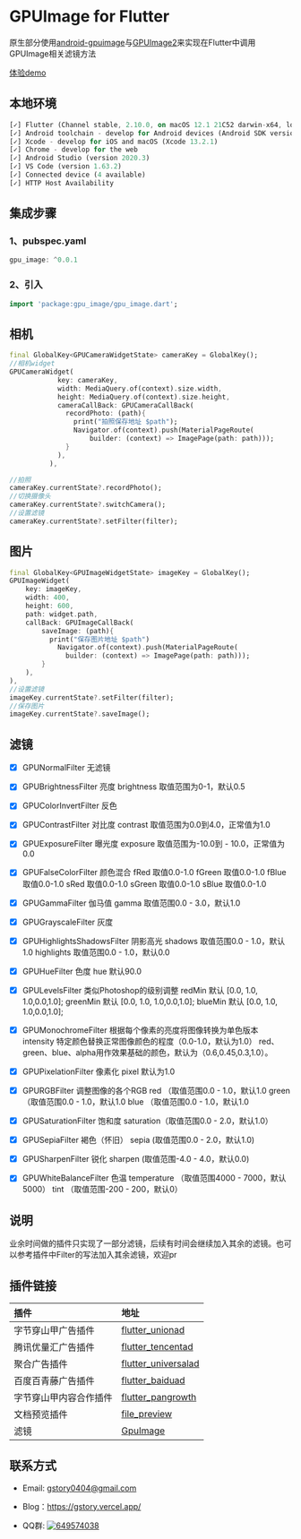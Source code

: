 # GPUImage for Flutter

原生部分使用[android-gpuimage](https://github.com/cats-oss/android-gpuimage)与[GPUImage2](https://github.com/BradLarson/GPUImage2)来实现在Flutter中调用GPUImage相关滤镜方法 

[体验demo](https://www.pgyer.com/29vy)

## 本地环境
```dart
[✓] Flutter (Channel stable, 2.10.0, on macOS 12.1 21C52 darwin-x64, locale zh-Hans-CN)
[✓] Android toolchain - develop for Android devices (Android SDK version 30.0.3)
[✓] Xcode - develop for iOS and macOS (Xcode 13.2.1)
[✓] Chrome - develop for the web
[✓] Android Studio (version 2020.3)
[✓] VS Code (version 1.63.2)
[✓] Connected device (4 available)
[✓] HTTP Host Availability
```

## 集成步骤

### 1、pubspec.yaml
```dart
gpu_image: ^0.0.1
```

### 2、引入
```dart
import 'package:gpu_image/gpu_image.dart';
```

## 相机
```dart
final GlobalKey<GPUCameraWidgetState> cameraKey = GlobalKey();
//相机widget
GPUCameraWidget(
            key: cameraKey,
            width: MediaQuery.of(context).size.width,
            height: MediaQuery.of(context).size.height,
            cameraCallBack: GPUCameraCallBack(
              recordPhoto: (path){
                print("拍照保存地址 $path");
                Navigator.of(context).push(MaterialPageRoute(
                    builder: (context) => ImagePage(path: path)));
              }
            ),
          ),

//拍照
cameraKey.currentState?.recordPhoto();
//切换摄像头
cameraKey.currentState?.switchCamera();
//设置滤镜
cameraKey.currentState?.setFilter(filter);
```

## 图片
```dart
final GlobalKey<GPUImageWidgetState> imageKey = GlobalKey();
GPUImageWidget(
    key: imageKey,
    width: 400,
    height: 600,
    path: widget.path,
    callBack: GPUImageCallBack(
        saveImage: (path){
          print("保存图片地址 $path")
            Navigator.of(context).push(MaterialPageRoute(
              builder: (context) => ImagePage(path: path)));
        }
    ),
),
//设置滤镜
imageKey.currentState?.setFilter(filter);
//保存图片
imageKey.currentState?.saveImage();
```

## 滤镜

- [x] GPUNormalFilter
  无滤镜

- [x] GPUBrightnessFilter 
  亮度
  brightness 取值范围为0-1，默认0.5

- [x] GPUColorInvertFilter
  反色

- [x] GPUContrastFilter
  对比度
  contrast 取值范围为0.0到4.0，正常值为1.0

- [x] GPUExposureFilter
  曝光度
  exposure 取值范围为-10.0到 - 10.0，正常值为0.0

- [x] GPUFalseColorFilter
  颜色混合
  fRed 取值0.0-1.0
  fGreen 取值0.0-1.0
  fBlue 取值0.0-1.0
  sRed 取值0.0-1.0
  sGreen 取值0.0-1.0
  sBlue 取值0.0-1.0

- [x] GPUGammaFilter
  伽马值
  gamma 取值范围0.0 - 3.0，默认1.0

- [x] GPUGrayscaleFilter
  灰度

- [x] GPUHighlightsShadowsFilter
  阴影高光
  shadows 取值范围0.0 - 1.0，默认1.0
  highlights 取值范围0.0 - 1.0，默认0.0

- [x] GPUHueFilter
  色度
  hue 默认90.0

- [x] GPULevelsFilter
  类似Photoshop的级别调整
  redMin 默认 [0.0, 1.0, 1.0,0.0,1.0];
  greenMin 默认 [0.0, 1.0, 1.0,0.0,1.0];
  blueMin 默认 [0.0, 1.0, 1.0,0.0,1.0];

- [x] GPUMonochromeFilter
  根据每个像素的亮度将图像转换为单色版本
  intensity 特定颜色替换正常图像颜色的程度（0.0-1.0，默认为1.0）
  red、green、blue、alpha用作效果基础的颜色，默认为（0.6,0.45,0.3,1.0）。

- [x] GPUPixelationFilter
  像素化
  pixel 默认为1.0

- [x] GPURGBFilter
  调整图像的各个RGB
  red （取值范围0.0 - 1.0，默认1.0
  green （取值范围0.0 - 1.0，默认1.0
  blue （取值范围0.0 - 1.0，默认1.0

- [x] GPUSaturationFilter
  饱和度
  saturation（取值范围0.0 - 2.0，默认1.0）

- [x] GPUSepiaFilter
  褐色（怀旧）
  sepia (取值范围0.0 - 2.0，默认1.0)

- [x] GPUSharpenFilter
  锐化
  sharpen (取值范围-4.0 - 4.0，默认0.0)

- [x] GPUWhiteBalanceFilter
  色温
  temperature （取值范围4000 - 7000，默认5000）
  tint （取值范围-200 - 200，默认0）

## 说明
  业余时间做的插件只实现了一部分滤镜，后续有时间会继续加入其余的滤镜。也可以参考插件中Filter的写法加入其余滤镜，欢迎pr

## 插件链接

|插件|地址|
|:----|:----|
|字节穿山甲广告插件|[flutter_unionad](https://github.com/gstory0404/flutter_unionad)|
|腾讯优量汇广告插件|[flutter_tencentad](https://github.com/gstory0404/flutter_tencentad)|
|聚合广告插件|[flutter_universalad](https://github.com/gstory0404/flutter_universalad)|
|百度百青藤广告插件|[flutter_baiduad](https://github.com/gstory0404/flutter_baiduad)|
|字节穿山甲内容合作插件|[flutter_pangrowth](https://github.com/gstory0404/flutter_pangrowth)|
|文档预览插件|[file_preview](https://github.com/gstory0404/file_preview)|
|滤镜|[GpuImage](https://github.com/gstory0404/gpu_image)|

## 联系方式
* Email: gstory0404@gmail.com
* Blog：https://gstory.vercel.app/

* QQ群: <a target="_blank" href="https://qm.qq.com/cgi-bin/qm/qr?k=4j2_yF1-pMl58y16zvLCFFT2HEmLf6vQ&jump_from=webapi"><img border="0" src="//pub.idqqimg.com/wpa/images/group.png" alt="649574038" title="flutter交流"></a>